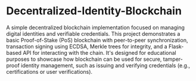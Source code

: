 # Decentralized-Identity-Blockchain
A simple decentralized blockchain implementation focused on managing digital identities and verifiable credentials.
This project demonstrates a basic Proof-of-Stake (PoS) blockchain with peer-to-peer synchronization, transaction signing using ECDSA, Merkle trees for integrity, and a Flask-based API for interacting with the chain.
It's designed for educational purposes to showcase how blockchain can be used for secure, tamper-proof identity management, such as issuing and verifying credentials (e.g., certifications or user verifications).
